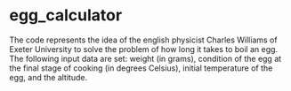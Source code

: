 # egg_calculator
The code represents the idea of the english physicist Charles Williams of Exeter University to solve the problem of how long it takes to boil an egg. The following input data are set: weight (in grams), condition of the egg at the final stage of cooking (in degrees Celsius), initial temperature of the egg, and the altitude. 

